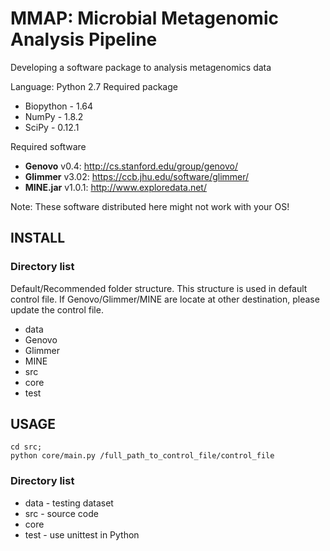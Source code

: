 # MMAP: Microbial Metagenomic Analysis Pipeline

Developing a software package to analysis metagenomics data

Language: Python 2.7
Required package
* Biopython - 1.64
* NumPy - 1.8.2
* SciPy - 0.12.1

Required software
* **Genovo** v0.4: http://cs.stanford.edu/group/genovo/
* **Glimmer** v3.02: https://ccb.jhu.edu/software/glimmer/
* **MINE.jar** v1.0.1: http://www.exploredata.net/

Note: These software distributed here might not work with your OS!  


## INSTALL
### Directory list
Default/Recommended folder structure. This structure is used in default control file. If Genovo/Glimmer/MINE are locate at other destination, please update the control file.
* data
 * Genovo
 * Glimmer
 * MINE
* src
 * core 
 * test



## USAGE
```
cd src;
python core/main.py /full_path_to_control_file/control_file
```


### Directory list
* data - testing dataset
* src - source code
 * core 
 * test - use unittest in Python

